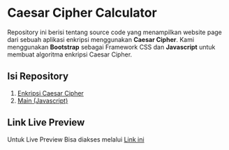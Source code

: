 # Caesar Cipher Calculator

Repository ini berisi tentang source code yang menampilkan website page dari sebuah aplikasi enkripsi menggunakan **Caesar Cipher**. Kami menggunakan **Bootstrap** sebagai Framework CSS dan **Javascript** untuk membuat algoritma enkripsi Caesar Cipher.

## Isi Repository

1. [Enkripsi Caesar Cipher](enkripsi_caesar_cipher.html.html)
2. [Main (Javascript)](main.js)

## Link Live Preview

Untuk Live Preview Bisa diakses melalui [Link ini](https://nouruz219.github.io/caesar_cipher_encrypt_calculator/) 